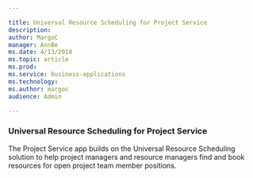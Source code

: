 ```yaml
---

title: Universal Resource Scheduling for Project Service
description: 
author: MargoC
manager: AnnBe
ms.date: 4/13/2018
ms.topic: article
ms.prod: 
ms.service: business-applications
ms.technology: 
ms.author: margoc
audience: Admin

---
```

### Universal Resource Scheduling for Project Service 



The Project Service app builds on the Universal Resource Scheduling solution to
help project managers and resource managers find and book resources for open
project team member positions.
